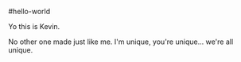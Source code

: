 #hello-world

Yo this is Kevin.

No other one made just like me. I'm unique, you're unique...
we're all unique.
